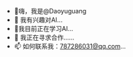 - 👋嗨，我是@Daoyuguang
- 👀 我有兴趣对AI...
- 🌱我目前正在学习AI...
- 💞️ 我正在寻求合作......
- 📫 如何联系我：787286031@qq.com...

<!---
Daoyuguang/Daoyuguang 是一个 ✨ 特殊 ✨ 存储库，因为它的“README.md”（此文件）出现在您的 GitHub 个人资料上。
您可以单击预览链接来查看您的更改。
--->
